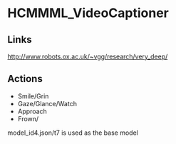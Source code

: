# HCMMML_VideoCaptioner

## Links
http://www.robots.ox.ac.uk/~vgg/research/very_deep/

## Actions
* Smile/Grin
* Gaze/Glance/Watch
* Approach
* Frown/

model_id4.json/t7 is used as the base model
